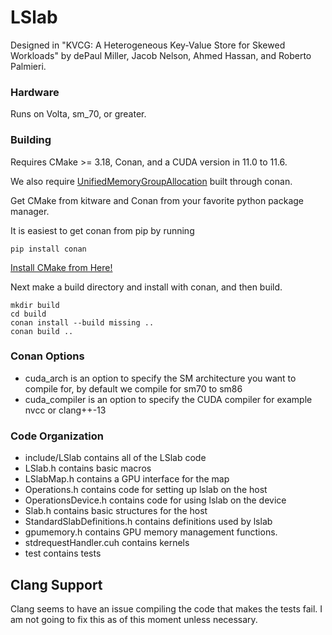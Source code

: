 # LSlab

Designed in "KVCG: A Heterogeneous Key-Value Store for Skewed Workloads" by dePaul Miller, Jacob Nelson, Ahmed Hassan, and Roberto Palmieri.

### Hardware

Runs on Volta, sm\_70, or greater.

### Building

Requires CMake >= 3.18, Conan, and a CUDA version in 11.0 to 11.6.

We also require [UnifiedMemoryGroupAllocation](https://github.com/depaulmillz/UnifiedMemoryGroupAllocation) built through conan.

Get CMake from kitware and Conan from your favorite python package manager.

It is easiest to get conan from pip by running
```
pip install conan
```

[Install CMake from Here!](https://cmake.org)

Next make a build directory and install with conan, and then build.
```
mkdir build
cd build
conan install --build missing ..
conan build ..
```

### Conan Options

- cuda\_arch is an option to specify the SM architecture you want to compile for, by default we compile for sm70 to sm86
- cuda\_compiler is an option to specify the CUDA compiler for example nvcc or clang++-13

### Code Organization

- include/LSlab contains all of the LSlab code
- LSlab.h contains basic macros
- LSlabMap.h contains a GPU interface for the map
- Operations.h contains code for setting up lslab on the host
- OperationsDevice.h contains code for using lslab on the device
- Slab.h contains basic structures for the host
- StandardSlabDefinitions.h contains definitions used by lslab
- gpumemory.h contains GPU memory management functions.
- stdrequestHandler.cuh contains kernels
- test contains tests

## Clang Support

Clang seems to have an issue compiling the code that makes the tests fail.
I am not going to fix this as of this moment unless necessary.

